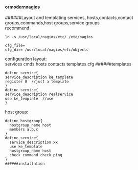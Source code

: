 #### ormodernnagios
######Layout and templating
services, hosts,contacts,contact groups,commands,host groups,service groups  
recommend
```
ln -s /usr/local/nagios/etc/ /etc/nagios
```
```
cfg_file=
cfg_dir= /usr/local/nagios/etc/objects
```
configuration layout:  
services cmds hosts contacts templates.cfg
######templates
```
define service{
service_description ke_template
register 0  //just a template
}
define service{
service_description realservice
use ke_template  //use
}
```
host group:
```
define hostgroup{
  hostgroup_name host
  members a,b,c
}
define service{
  service_description xx
  use ke_template
  hostgroup_name host
  check_command check_ping
}
######installation
